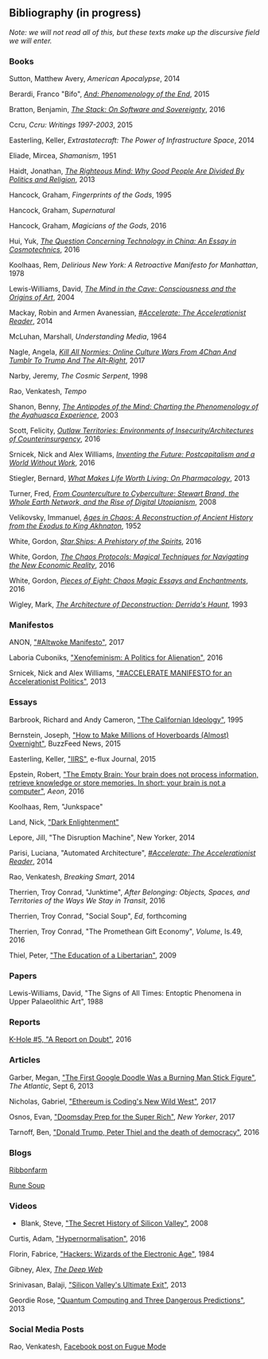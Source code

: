## Bibliography (in progress)
*Note: we will not read all of this, but these texts make up the discursive field we will enter.*

### Books
Sutton, Matthew Avery, *American Apocalypse*, 2014

Berardi, Franco "Bifo", [*And: Phenomenology of the End*](https://www.amazon.com/Phenomenology-End-Semiotext-Foreign-Agents/dp/1584351705), 2015

Bratton, Benjamin, [*The Stack: On Software and Sovereignty*](https://www.amazon.com/Stack-Software-Sovereignty-Studies/dp/026202957X/ref=sr_1_1?s=books&ie=UTF8&qid=1504282453&sr=1-1&keywords=bratton+the+stack), 2016

Ccru, *Ccru: Writings 1997-2003*, 2015

Easterling, Keller, *Extrastatecraft: The Power of Infrastructure Space*, 2014

Eliade, Mircea, *Shamanism*, 1951

Haidt, Jonathan, [*The Righteous Mind: Why Good People Are Divided By Politics and Religion*](https://www.amazon.com/Righteous-Mind-Divided-Politics-Religion/dp/0307455777), 2013

Hancock, Graham, *Fingerprints of the Gods*, 1995

Hancock, Graham, *Supernatural*

Hancock, Graham, *Magicians of the Gods*, 2016

Hui, Yuk, [*The Question Concerning Technology in China: An Essay in Cosmotechnics*](https://www.amazon.com/Question-Concerning-Technology-China/dp/0995455007/ref=sr_1_1?ie=UTF8&qid=1505753094&sr=8-1&keywords=the+question+concerning+technology+in+china), 2016

Koolhaas, Rem, *Delirious New York: A Retroactive Manifesto for Manhattan*, 1978

Lewis-Williams, David, [*The Mind in the Cave: Consciousness and the Origins of Art*](https://www.amazon.com/Mind-Cave-Consciousness-Origins-Art/dp/0500284652/ref=sr_1_1?s=books&ie=UTF8&qid=1504282379&sr=1-1&keywords=david+lewis-williams+mind+in+cave), 2004

Mackay, Robin and Armen Avanessian, [*#Accelerate: The Accelerationist Reader*](https://www.amazon.com/Accelerate-Accelerationist-Reader-Robin-Mackay/dp/0957529554), 2014

McLuhan, Marshall, *Understanding Media*, 1964

Nagle, Angela, [*Kill All Normies: Online Culture Wars From 4Chan And Tumblr To Trump And The Alt-Right*](https://www.amazon.com/Kill-All-Normies-Culture-Alt-Right/dp/1785355430/ref=pd_lutyp_cxhsh_1_2?_encoding=UTF8&pd_rd_i=1785355430&pd_rd_r=QYN75VM1FBPE125V3374&pd_rd_w=MdR9N&pd_rd_wg=NXOw3&psc=1&refRID=QYN75VM1FBPE125V3374), 2017

Narby, Jeremy, *The Cosmic Serpent*, 1998

Rao, Venkatesh, *Tempo*

Shanon, Benny, [*The Antipodes of the Mind: Charting the Phenomenology of the Ayahuasca Experience*](https://www.amazon.com/Antipodes-Mind-Phenomenology-Ayahuasca-Experience/dp/0199252939/ref=sr_1_fkmr0_1?s=books&ie=UTF8&qid=1504281858&sr=1-1-fkmr0&keywords=benny+shannon+antipodes+of+the+mind), 2003

Scott, Felicity, [*Outlaw Territories: Environments of Insecurity/Architectures of Counterinsurgency*](https://www.amazon.com/Outlaw-Territories-Environments-Architectures-Counterinsurgency/dp/1935408739/ref=sr_1_1?s=books&ie=UTF8&qid=1504281826&sr=1-1&keywords=felicity+scott+outlaw+territories), 2016

Srnicek, Nick and Alex Williams, [*Inventing the Future: Postcapitalism and a World Without Work*](https://www.amazon.com/Inventing-Future-revised-updated-Postcapitalism/dp/1784786225/ref=sr_1_1?s=books&ie=UTF8&qid=1504281951&sr=1-1&keywords=srnicek+inventing+the+future), 2016

Stiegler, Bernard, [*What Makes Life Worth Living: On Pharmacology*](https://www.amazon.com/What-Makes-Life-Worth-Living/dp/0745662714), 2013

Turner, Fred, [*From Counterculture to Cyberculture: Stewart Brand, the Whole Earth Network, and the Rise of Digital Utopianism*](https://www.amazon.com/Counterculture-Cyberculture-Stewart-Network-Utopianism/dp/0226817423), 2008

Velikovsky, Immanuel, [*Ages in Chaos: A Reconstruction of Ancient History from the Exodus to King Akhnaton*](https://en.m.wikipedia.org/wiki/Ages_in_Chaos), 1952

White, Gordon, [*Star.Ships: A Prehistory of the Spirits*](https://www.amazon.com/Star-Ships-Prehistory-Gordon-White/dp/0993120091/ref=sr_1_1?s=books&ie=UTF8&qid=1504282014&sr=1-1&keywords=gordon+white+star.ships), 2016

White, Gordon, [*The Chaos Protocols: Magical Techniques for Navigating the New Economic Reality*](https://www.amazon.com/Chaos-Protocols-Techniques-Navigating-Economic/dp/0738744719/ref=sr_1_1?s=books&ie=UTF8&qid=1504282043&sr=1-1&keywords=gordon+white+chaos+protocols), 2016

White, Gordon, [*Pieces of Eight: Chaos Magic Essays and Enchantments*](https://www.amazon.com/Pieces-Eight-Chaos-Essays-Enchantments-ebook/dp/B01J9REBIQ/ref=sr_1_1?s=books&ie=UTF8&qid=1504282068&sr=1-1&keywords=gordon+white+piece+of+eight), 2016

Wigley, Mark, [*The Architecture of Deconstruction: Derrida's Haunt*](https://mitpress.mit.edu/books/architecture-deconstruction), 1993

### Manifestos
ANON, ["#Altwoke Manifesto"](http://tripleampersand.org/alt-woke-manifesto/), 2017

Laboria Cuboniks, ["Xenofeminism: A Politics for Alienation"](http://www.laboriacuboniks.net/), 2016

Srnicek, Nick and Alex Williams, ["#ACCELERATE MANIFESTO for an Accelerationist Politics"](http://criticallegalthinking.com/2013/05/14/accelerate-manifesto-for-an-accelerationist-politics/), 2013


### Essays
Barbrook, Richard and Andy Cameron, ["The Californian Ideology"](http://www.comune.torino.it/gioart/big/bigguest/riflessioni/californian_engl.pdf), 1995

Bernstein, Joseph, ["How to Make Millions of Hoverboards (Almost) Overnight"](https://www.buzzfeed.com/josephbernstein/how-to-make-millions-of-hoverboards-almost-overnight?utm_term=.bawyxby8VE#.qh5AZ1AMxO), BuzzFeed News, 2015

Easterling, Keller, ["IIRS"](http://www.e-flux.com/journal/64/60837/iirs/), e-flux Journal, 2015

Epstein, Robert, ["The Empty Brain: Your brain does not process information, retrieve knowledge or store memories. In short: your brain is not a computer"](https://aeon.co/essays/your-brain-does-not-process-information-and-it-is-not-a-computer), *Aeon*, 2016

Koolhaas, Rem, "Junkspace"

Land, Nick, ["Dark Enlightenment"](http://www.thedarkenlightenment.com/the-dark-enlightenment-by-nick-land/)

Lepore, Jill, "The Disruption Machine", New Yorker, 2014

Parisi, Luciana, "Automated Architecture", [*#Accelerate: The Accelerationist Reader*](https://www.amazon.com/Accelerate-Accelerationist-Reader-Robin-Mackay/dp/0957529554), 2014

Rao, Venkatesh, *Breaking Smart*, 2014

Therrien, Troy Conrad, "Junktime", *After Belonging: Objects, Spaces, and Territories of the Ways We Stay in Transit*, 2016

Therrien, Troy Conrad, "Social Soup", *Ed*, forthcoming

Therrien, Troy Conrad, "The Promethean Gift Economy", *Volume*, Is.49, 2016

Thiel, Peter, ["The Education of a Libertarian"](https://www.cato-unbound.org/2009/04/13/peter-thiel/education-libertarian), 2009

### Papers
Lewis-Williams, David, "The Signs of All Times: Entoptic Phenomena in Upper Palaeolithic Art", 1988

### Reports
[K-Hole \#5, "A Report on Doubt"](http://khole.net/), 2016

### Articles
Garber, Megan, ["The First Google Doodle Was a Burning Man Stick Figure"](https://www.theatlantic.com/technology/archive/2013/09/the-first-google-doodle-was-a-burning-man-stick-figure/279416/), *The Atlantic*, Sept 6, 2013

Nicholas, Gabriel, ["Ethereum is Coding's New Wild West"](https://www.wired.com/story/ethereum-is-codings-new-wild-west), 2017

Osnos, Evan, ["Doomsday Prep for the Super Rich"](https://www.newyorker.com/magazine/2017/01/30/doomsday-prep-for-the-super-rich), *New Yorker*, 2017

Tarnoff, Ben, ["Donald Trump, Peter Thiel and the death of democracy"](https://www.theguardian.com/technology/2016/jul/21/peter-thiel-republican-convention-speech), 2016

### Blogs
[Ribbonfarm](https://www.ribbonfarm.com/)

[Rune Soup](https://runesoup.com/)

### Videos
* Blank, Steve, ["The Secret History of Silicon Valley"](https://www.youtube.com/watch?v=ZTC_RxWN_xo), 2008

Curtis, Adam, ["Hypernormalisation"](https://www.youtube.com/watch?v=9aLQPNPlK5M), 2016

Florin, Fabrice, ["Hackers: Wizards of the Electronic Age"](https://www.youtube.com/watch?v=zOP1LNr70aU), 1984

Gibney, Alex, [*The Deep Web*](http://www.imdb.com/title/tt3312868/)

Srinivasan, Balaji, ["Silicon Valley's Ultimate Exit"](https://www.youtube.com/watch?v=cOubCHLXT6A), 2013

Geordie Rose, ["Quantum Computing and Three Dangerous Predictions"](https://www.youtube.com/watch?v=MyUbWl8jPQU), 2013

### Social Media Posts
Rao, Venkatesh, [Facebook post on Fugue Mode](https://www.facebook.com/vgururao/posts/10155833122051907)
